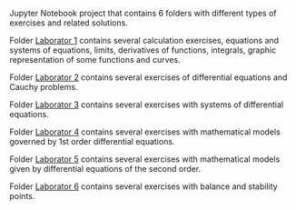 Jupyter Notebook project that contains 6 folders with different types of exercises and related solutions.

Folder [Laborator 1](https://github.com/Iri25/dsys-Iri25/tree/main/Laborator%201) contains several calculation exercises, equations and systems of equations, limits, derivatives of functions, integrals, graphic representation of some functions and curves.

Folder [Laborator 2](https://github.com/Iri25/dsys-Iri25/tree/main/Laborator%202) contains several exercises of differential equations and Cauchy problems.

Folder [Laborator 3](https://github.com/Iri25/dsys-Iri25/tree/main/Laborator%203) contains several exercises with systems of differential equations.

Folder [Laborator 4](https://github.com/Iri25/dsys-Iri25/tree/main/Laborator%204) contains several exercises with mathematical models governed by 1st order differential equations.

Folder [Laborator 5](https://github.com/Iri25/dsys-Iri25/tree/main/Laborator%205) contains several exercises with mathematical models given by differential equations of the second order.

Folder [Laborator 6](https://github.com/Iri25/dsys-Iri25/tree/main/Laborator%206) contains several exercises with balance and stability points.

